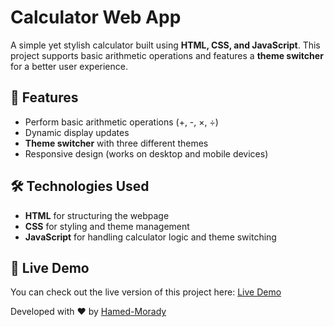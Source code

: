 # Calculator Web App

A simple yet stylish calculator built using **HTML, CSS, and JavaScript**. This project supports basic arithmetic operations and features a **theme switcher** for a better user experience.

## 📌 Features
- Perform basic arithmetic operations (+, -, ×, ÷)
- Dynamic display updates
- **Theme switcher** with three different themes
- Responsive design (works on desktop and mobile devices)

## 🛠 Technologies Used
- **HTML** for structuring the webpage
- **CSS** for styling and theme management
- **JavaScript** for handling calculator logic and theme switching

## 🚀 Live Demo
You can check out the live version of this project here: [Live Demo](https://hamed-morady.github.io/calculator-app/)

Developed with ❤️ by [Hamed-Morady](https://github.com/Hamed-Morady/calculator-app.git)
